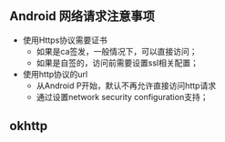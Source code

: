 ##  Android 网络请求注意事项

- 使用Https协议需要证书
  - 如果是ca签发，一般情况下，可以直接访问；
  - 如果是自签的，访问前需要设置ssl相关配置；
- 使用http协议的url
  - 从Android P开始，默认不再允许直接访问http请求
  - 通过设置network security configuration支持；

## okhttp

